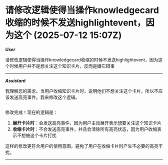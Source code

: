 <!-- Generated by SpecStory -->

# 请修改逻辑使得当操作knowledgecard收缩的时候不发送highlightevent，因为这个 (2025-07-12 15:07Z)

_**User**_

请修改逻辑使得当操作knowledgecard收缩的时候不发送highlightevent，因为这个时候用户并不是想关注这个知识卡片，反而是嫌它碍事

---

_**Assistant**_

我理解您的需求。当用户收缩知识卡片时，说明他们不想关注这个卡片，所以不应该发送高亮事件。我来修改这个逻辑。 
```

```
修改完成！现在的逻辑是：

1. **展开卡片时**：会发送高亮事件，因为用户主动展开表示想要关注这个知识卡片
2. **收缩卡片时**：不会发送高亮事件，并且会清除所有高亮状态，因为用户收缩表示不想被这个卡片打扰

这样的修改更符合用户的使用意图，避免了用户在收缩卡片时产生不必要的高亮干扰。

---

